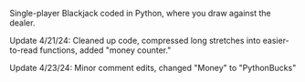 Single-player Blackjack coded in Python, where you draw against the dealer.

Update 4/21/24: Cleaned up code, compressed long stretches into easier-to-read functions, added "money counter."

Update 4/23/24: Minor comment edits, changed "Money" to "PythonBucks"
